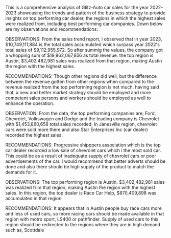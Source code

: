 This is a comprehensive analysis of Glitz-Auto car sales for the year 2022-2023 showcasing the trends and pattern of the business strategy to provide insights on top performing car dealer, the regions in which the highest sales were realized from, including best performing car companies. Down below are my observations and recommendations:

OBSERVATIONS:
From the sales trend report, i observed that in year 2023, $10,749,111,884 is the total sales accumulated which surpass year 2022's total sales of $9,112,955,972. So after summig the values, the company got a whopping sum of $19,862,067,856 as total revenue. the top region is Austin, $3,402,482,981 sales was realized from that region, making Austin the region with the highest sales.

RECOMMENDATIONS:
Though other regions did well, but the difference between the revenue gotten from other regions when compared to the revenue realized from the top performing region is not much. having said that, a new and better market strategy should be employed and more competent sales persons and workers should be employed as well to enhance the operation.

OBSERVATION:
From the data, the top performing companies are; Ford, Chevrolet, Volkswagen and Dodge and the leading company is Chevrolet with $1,453,860,658 total sales recorded. In Janesville region, chevrolet cars were sold more there and also Star Enterprises Inc (car dealer) recorded the highest sales.

RECOMMENDATIONS: 
Progressive shipppers association which is the top car dealer recorded a low sale of chevrolet cars which i the most sold car. This could be as a result of inadequate supply of chevrolet cars or poor advertisements of the car. I would recommend that better adverts should be done and also there should be high supply of the product to match the demands for it.

OBSERVATIONS:
The top performing region is Austin. $3,402,482,981 sales was realized frim that region, making Austin the region with the highest sales. In this region, the top dealer is Race Car Help, $870,409,898 was accumulated in that region.

RECOMMENDATIONS:
It appears that in Austin people buy race cars more and less of used cars, so more racing cars should be made available in that region with motro sport, LS400 or pathfinder. Supply of used cars to this region should be redirected to the regions where they are in high demand such as, Scottdale

